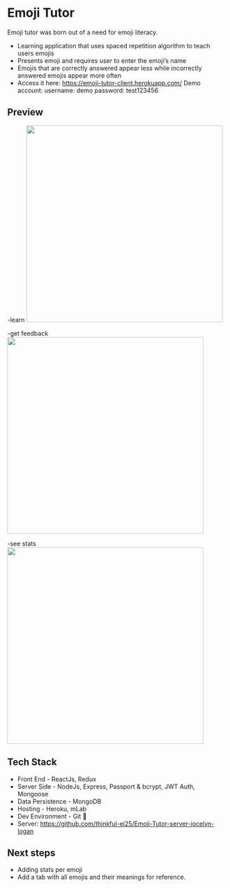 # Emoji Tutor
Emoji tutor was born out of a need for emoji literacy. 
- Learning application that uses spaced repetition algorithm to teach users emojis
- Presents emoji and requires user to enter the emoji’s name
- Emojis that are correctly answered appear less while incorrectly answered emojis appear more often
- Access it here: https://emoji-tutor-client.herokuapp.com/
Demo account:
username: demo 
password: test123456

## Preview
-learn
<img src="images/learnEmoji.JPG" width="450">

-get feedback
<img src="images/feedbackEmoji.JPG" width="450">


-see stats
<img src="images/statsEmoji.JPG" width="450">



## Tech Stack
- Front End - ReactJs, Redux
- Server Side - NodeJs, Express, Passport & bcrypt, JWT Auth, Mongoose 
- Data Persistence - MongoDB
- Hosting - Heroku, mLab
- Dev Environment -  Git 💖
- Server: https://github.com/thinkful-ei25/Emoji-Tutor-server-jocelyn-logan
## Next steps
- Adding stats per emoji
- Add a tab with all emojis and their meanings for reference. 

